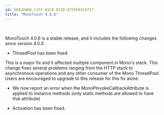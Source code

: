 ```yaml
---
id: E69268DA-C1FF-01C8-B33D-A725F03CA727
title: "MonoTouch 4.0.6"
---
```


&nbsp;

MonoTouch 4.0.6 is a stable release, and it includes the following changes
since version 4.0.5:

-  ThreadPool has been fixed.   
    
 This is a major fix and it affected multiple component in Mono's stack. This change fixes several problems ranging from the HTTP stack to asynchronous operations and any other consumer of the Mono ThreadPool. Users are encouraged to upgrade to this release for this fix alone.   
    
 
-  We now report an error when the MonoPInvokeCallbackAttribute is applied to instance methods (only static methods are allowed to have that attribute)   
    
 
-  Activation has been fixed.
